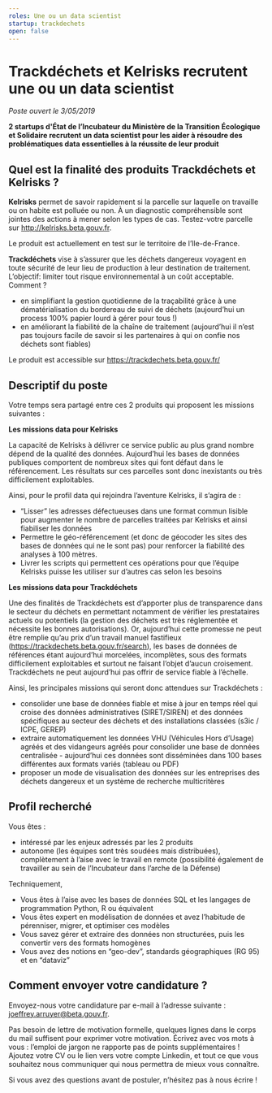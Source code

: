 ```yaml
---
roles: Une ou un data scientist
startup: trackdechets
open: false
---
```


# Trackdéchets et Kelrisks recrutent une ou un data scientist

_Poste ouvert le 3/05/2019_

**2 startups d'État de l’Incubateur du Ministère de la Transition Écologique et Solidaire recrutent un data scientist pour les aider à résoudre des problématiques data essentielles à la réussite de leur produit**

## Quel est la finalité des produits Trackdéchets et Kelrisks ?

**Kelrisks** permet de savoir rapidement si la parcelle sur laquelle on travaille ou on habite est polluée ou non. À un diagnostic compréhensible sont jointes des actions à mener selon les types de cas. Testez-votre parcelle sur http://kelrisks.beta.gouv.fr.

Le produit est actuellement en test sur le territoire de l’Ile-de-France.

**Trackdéchets** vise à s’assurer que les déchets dangereux voyagent en toute sécurité de leur lieu de production à leur destination de traitement. L’objectif: limiter tout risque environnemental à un coût acceptable. Comment ?

- en simplifiant la gestion quotidienne de la traçabilité grâce à une dématérialisation du bordereau de suivi de déchets (aujourd’hui un process 100% papier lourd à gérer pour tous !)
- en améliorant la fiabilité de la chaîne de traitement (aujourd’hui il n’est pas toujours facile de savoir si les partenaires à qui on confie nos déchets sont fiables)

Le produit est accessible sur https://trackdechets.beta.gouv.fr/

## Descriptif du poste

Votre temps sera partagé entre ces 2 produits qui proposent les missions suivantes :

**Les missions data pour Kelrisks**

La capacité de Kelrisks à délivrer ce service public au plus grand nombre dépend de la qualité des données. Aujourd’hui les bases de données publiques comportent de nombreux sites qui font défaut dans le référencement. Les résultats sur ces parcelles sont donc inexistants ou très difficilement exploitables.

Ainsi, pour le profil data qui rejoindra l’aventure Kelrisks, il s’agira de :
- “Lisser” les adresses défectueuses dans une format commun lisible pour augmenter le nombre de parcelles traitées par Kelrisks et ainsi fiabiliser les données
- Permettre le géo-référencement (et donc de géocoder les sites des bases de données qui ne le sont pas) pour renforcer la fiabilité des analyses à 100 mètres.
- Livrer les scripts qui permettent ces opérations pour que l’équipe Kelrisks puisse les utiliser sur d’autres cas selon les besoins

**Les missions data pour Trackdéchets**

Une des finalités de Trackdéchets est d’apporter plus de transparence dans le secteur du déchets en permettant notamment de vérifier les prestataires actuels ou potentiels (la gestion des déchets est très réglementée et nécessite les bonnes autorisations). Or, aujourd’hui cette promesse ne peut être remplie qu’au prix d’un travail manuel fastifieux (https://trackdechets.beta.gouv.fr/search), les bases de données de références étant aujourd’hui morcelées, incomplètes, sous des formats difficilement exploitables et surtout ne faisant l’objet d’aucun croisement. Trackdéchets ne peut aujourd’hui pas offrir de service fiable à l’échelle.

Ainsi, les principales missions qui seront donc attendues sur Trackdéchets :

- consolider une base de données fiable et mise à jour en temps réel qui croise des données administratives (SIRET/SIREN) et des données spécifiques au secteur des déchets et des installations classées (s3ic / ICPE, GEREP)
- extraire automatiquement les données VHU (Véhicules Hors d’Usage) agréés et des vidangeurs agréés pour consolider une  base de données centralisée - aujourd’hui ces données sont disséminées dans 100 bases différentes aux formats variés (tableau ou PDF)
- proposer un mode de visualisation des données sur les entreprises des déchets dangereux et un système de recherche multicritères


## Profil recherché

Vous êtes :

- intéressé par les enjeux adressés par les 2 produits
- autonome (les équipes sont très soudées mais distribuées), complètement à l’aise avec le travail en remote (possibilité également de travailler au sein de l’Incubateur dans l’arche de la Défense)

Techniquement,
- Vous êtes à l’aise avec les bases de données SQL et les langages de programmation Python, R ou équivalent
- Vous êtes expert en modélisation de données et avez l’habitude de pérenniser, migrer, et optimiser ces modèles
- Vous savez gérer et extraire des données non structurées, puis les convertir vers des formats homogènes
- Vous avez des notions en “geo-dev”, standards géographiques (RG 95) et en “dataviz”

## Comment envoyer votre candidature ?

Envoyez-nous votre candidature par e-mail à l’adresse suivante : [joeffrey.arruyer@beta.gouv.fr](mailto:joeffrey.arruyer@beta.gouv.fr).

Pas besoin de lettre de motivation formelle, quelques lignes dans le corps du mail suffisent pour exprimer votre motivation. Écrivez avec vos mots à vous : l’emploi de jargon ne rapporte pas de points supplémentaires ! Ajoutez votre CV ou le lien vers votre compte Linkedin, et tout ce que vous souhaitez nous communiquer qui nous permettra de mieux vous connaître.

Si vous avez des questions avant de postuler, n’hésitez pas à nous écrire !
